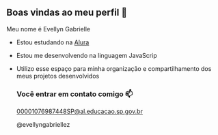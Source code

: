 ## Boas vindas ao meu perfil 🌹

Meu nome é Evellyn Gabrielle

- Estou estudando na [Alura](https://www.alura.com.br)
- Estou me desenvolvendo na linguagem JavaScrip
- Utilizo esse espaço para minha organização e compartilhamento dos meus projetos desenvolvidos

  ### Você entrar em contato comigo 📫

  00001076987448SP@al.educacao.sp.gov.br
  
  @evellyngabriellez


